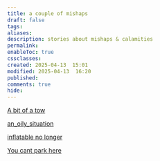 ```yaml
---
title: a couple of mishaps
draft: false
tags: 
aliases: 
description: stories about mishaps & calamities
permalink: 
enableToc: true
cssclasses: 
created: 2025-04-13  15:01
modified: 2025-04-13  16:20
published: 
comments: true
hide:
---
```


[A bit of a tow](A%20bit%20of%20a%20tow.md)

[an_oily_situation](../mechanics_maintenance_oh_my/an_oily_situation.md)

[inflatable no longer](inflatable%20no%20longer.md)

[You cant park here](You%20cant%20park%20here.md)
